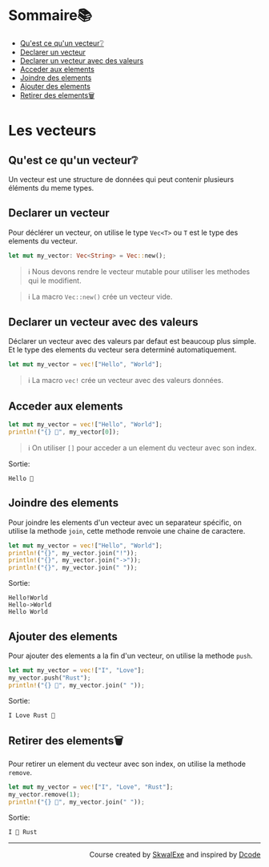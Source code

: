 # Sommaire📚
- [Qu'est ce qu'un vecteur❔](#quest-ce-quun-vecteur)
- [Declarer un vecteur](#declarer-un-vecteur)
- [Declarer un vecteur avec des valeurs](#declarer-un-vecteur-avec-des-valeurs)
- [Acceder aux elements](#acceder-aux-elements)
- [Joindre des elements](#joindre-des-elements)
- [Ajouter des elements](#ajouter-des-elements)
- [Retirer des elements🗑](#retirer-des-elements)

# Les vecteurs
## Qu'est ce qu'un vecteur❔
Un vecteur est une structure de données qui peut contenir plusieurs éléments du meme types.

## Declarer un vecteur
Pour déclérer un vecteur, on utilise le type `Vec<T>` ou `T` est le type des elements du vecteur.
```rust
let mut my_vector: Vec<String> = Vec::new();
```
> ℹ️ Nous devons rendre le vecteur mutable pour utiliser les methodes qui le modifient.

> ℹ️ La macro `Vec::new()` crée un vecteur vide.

## Declarer un vecteur avec des valeurs
Déclarer un vecteur avec des valeurs par defaut est beaucoup plus simple.
Et le type des elements du vecteur sera determiné automatiquement.
```rust
let mut my_vector = vec!["Hello", "World"]; 
```
> ℹ️ La macro `vec!` crée un vecteur avec des valeurs données.

## Acceder aux elements
```rust
let mut my_vector = vec!["Hello", "World"];
println!("{} 👋", my_vector[0]);
```
> ℹ️ On utiliser `[]` pour acceder a un element du vecteur avec son index.

Sortie:
```
Hello 👋
```

## Joindre des elements
Pour joindre les elements d'un vecteur avec un separateur spécific, on utilise la methode `join`, cette methode renvoie une chaine de caractere.
```rust
let mut my_vector = vec!["Hello", "World"];
println!("{}", my_vector.join("!"));
println!("{}", my_vector.join("->"));
println!("{}", my_vector.join(" "));
```
Sortie:
```
Hello!World
Hello->World
Hello World
```
## Ajouter des elements
Pour ajouter des elements a la fin d'un vecteur, on utilise la methode `push`.
```rust 
let mut my_vector = vec!["I", "Love"];
my_vector.push("Rust");
println!("{} 💖", my_vector.join(" "));
```
Sortie:
```
I Love Rust 💖
```
## Retirer des elements🗑
Pour retirer un element du vecteur avec son index, on utilise la methode `remove`.
```rust
let mut my_vector = vec!["I", "Love", "Rust"];
my_vector.remove(1);
println!("{} 💖", my_vector.join(" "));
```
Sortie:
```
I 💖 Rust
```

<!--
---

<p align="right"><a href="https://github.com/SkwalExe/learn-rust/tree/main/course/les-vecteurs">Next Section ⏭️</a></p>
-->

---

<p align="right">Course created by <a href="https://github.com/SkwalExe/" target="_blank">SkwalExe</a> and inspired by <a href="https://www.youtube.com/watch?v=vOMJlQ5B-M0&list=PLVvjrrRCBy2JSHf9tGxGKJ-bYAN_uDCUL" target="_blank">Dcode</a></p>
